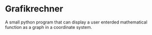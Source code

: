 # Grafikrechner
A small python program that can display a user enterded mathematical function as a graph in a coordinate system.
